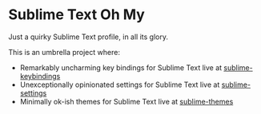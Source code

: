 # Sublime Text Oh My
Just a quirky Sublime Text profile, in all its glory.

This is an umbrella project where:

- Remarkably uncharming key bindings for Sublime Text live at [sublime-keybindings](https://github.com/adrfer/sublime-keybindings)
- Unexceptionally opinionated settings for Sublime Text live at [sublime-settings](https://github.com/adrfer/sublime-settings)
- Minimally ok-ish themes for Sublime Text live at [sublime-themes](https://github.com/adrfer/sublime-themes)

